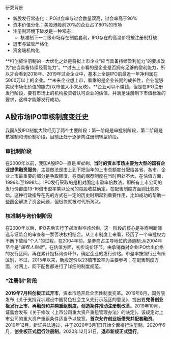 

研究背景

- 新股发行常态化：IPO过会率与过会数量双高，过会率高于90%
- 资本价值分化：美股港股前20%的企业占了80%的市场
- 注册制环境下破发是一种常态：
    - 核准制下一二级市场存在制度套利，IPO存在的高溢价将被注册制打破
- 退市与监管严格化
- 资金端机构化

**科创板注册制的一大优化之处是将拟上市企业“应当具备持续盈利能力”的要求改为“应当具备持续经营能力”。**过去上市看的是企业是否拥有足够的盈利能力，所以才会看到2018年、2019年过会企业中，基本上全是IPO前最近一年净利润在5000万以上的企业。**未来企业想上市，看重的是企业长期的成长性，企业能够实现市场化价值的能力(以市值大小来反映)。**企业可以不赚钱，但是在IPO注册发行阶段，要有市场上的机构投资者认可企业的估值，并满足注册制下市值标准的要求，这样才能够发行成功。

## A股市场IPO审核制度变迁史


我国A股IPO制度大致经历了两个主要阶段：第一阶段是审批制阶段，第二阶段是核准制和询价制阶段，目前正处于逐步向注册制转型阶段。

### 审批制阶段

在2000年以前，我国A股IPO一直是*审批制*。**当时的资本市场主要为大型的国有企业提供融资服务**。主要做法是由上到下把当年的上市总额度分配给各省、各市，企业上市最重要的部分是争取额度，券商的保荐制度在当时用处不大。在估值方面，1996年至1998年，IPO发行采取的是相对固定市盈率倍数法，即所有上市公司的发行价都由13-16倍市盈率乘以公司的每股收益确定。在配售制度方面则比较原始。这种行政指导在先的方式在一定的历史时期起到重要作用，比如成功的帮助一些国企解决了资金问题，但很快就被时代所淘汰。

###  核准制与询价制阶段

 在2000年以后，IPO先后实行了*核准制与询价制*，这一阶段的核心是券商判断筛选与证监会的审查和一票否决权相结合。从上市制度上来看，经历了一个审批权力不断下放给“个人”的过程，在2004年前，是券商占主导地位的通道制;从2004年至今是“*保荐人制度*”。在估值方面，初步询价环节，由承销商对企业IPO给出价格的发行区间，再在累计投标询价环节，确定企业的发行价格。市盈率按照行业有所区别，不过，2015年以来，新股定价以23倍市盈率为主要参考；在配售制度方面，对网上、网下配售都进行了详细的制度规范。

###  “注册制”阶段

 **2019年7月科创板正式开市**，资本市场开启全面性制度变革。2019年8月，国务院发布《关于支持深圳建设中国特色社会主义先行示范区的意见》，提出要**完善创业板发行上市、再融资和并购重组制度，创造条件推动注册制改革**。2019年10月，证监会发布《关于修改〈上市公司重大资产重组管理办法〉的决定》，该规定对上市公司的重大资产重组条件适当予以放宽，**首次允许创业板借壳并配套融资**。2019年12月，新证券法通过，并于2020年3月1日开始全面推行注册制。2020年6月，**创业板正式运行注册制**。2020年12月31日，**退市新规正式运行**。
